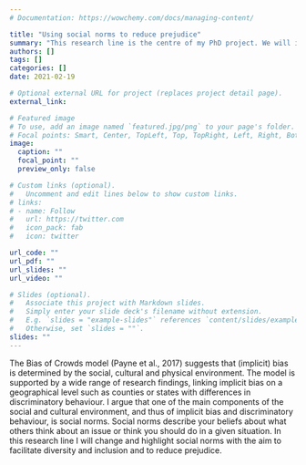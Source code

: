 ```yaml
---
# Documentation: https://wowchemy.com/docs/managing-content/

title: "Using social norms to reduce prejudice"
summary: "This research line is the centre of my PhD project. We will investigate how we can leverage social norms to reduce prejudice in lab, online, and field settings."
authors: []
tags: []
categories: []
date: 2021-02-19

# Optional external URL for project (replaces project detail page).
external_link: 

# Featured image
# To use, add an image named `featured.jpg/png` to your page's folder.
# Focal points: Smart, Center, TopLeft, Top, TopRight, Left, Right, BottomLeft, Bottom, BottomRight.
image:
  caption: ""
  focal_point: ""
  preview_only: false

# Custom links (optional).
#   Uncomment and edit lines below to show custom links.
# links:
# - name: Follow
#   url: https://twitter.com
#   icon_pack: fab
#   icon: twitter

url_code: ""
url_pdf: ""
url_slides: ""
url_video: ""

# Slides (optional).
#   Associate this project with Markdown slides.
#   Simply enter your slide deck's filename without extension.
#   E.g. `slides = "example-slides"` references `content/slides/example-slides.md`.
#   Otherwise, set `slides = ""`.
slides: ""
---
```


The Bias of Crowds model (Payne et al., 2017) suggests that (implicit) bias is determined by the social, cultural and physical environment. The model is supported by a wide range of research findings, linking implicit bias on a geographical level such as counties or states with differences in discriminatory behaviour. I argue that one of the main components of the social and cultural environment, and thus of implicit bias and discriminatory behaviour, is social norms. Social norms describe your beliefs about what others think about an issue or think you should do in a given situation. In this research line I will change and highlight social norms with the aim to facilitate diversity and inclusion and to reduce prejudice.